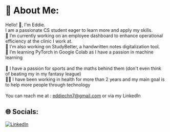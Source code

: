 # 💫 About Me:
Hello! 👋, I'm Eddie. <br>I am a passionate CS student eager to learn more and apply my skills.<br>🏥 I’m currently working on an employee dashboard to enhance operational efficiency at the clinic I work at.<br>📝 I'm also working on StudyBetter, a handwritten notes digitalization tool.<br>🌱 I’m learning PyTorch in Google Colab as I have a passion in machine learning<br><br>🏀 I have a passion for sports and the maths behind them (don't even think of beating my in my fantasy league)<br>🧑‍⚕️ I have been working in health for more than 2 years and my main goal is to help more people through technology<br><br>You can reach me at : eddiechn7@gmail.com or via my LinkedIn 
## 🌐 Socials:
[![LinkedIn](https://img.shields.io/badge/LinkedIn-%230077B5.svg?logo=linkedin&logoColor=white)](https://linkedin.com/in/eddiechn) 

